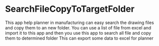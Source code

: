 # SearchFileCopyToTargetFolder
This app help planner in manufacturing can easy search the drawing files and copy them to an new folder.
You can use a list of file from excel and import it to this app and then you use this app to search all file and copy them to determined folder
This can export some data to excel for planner

